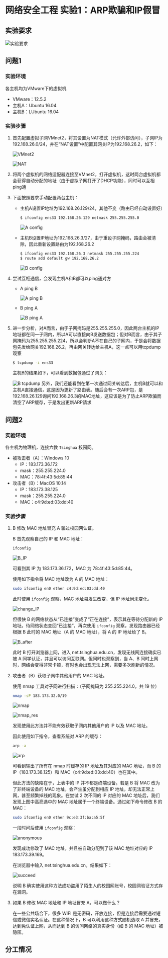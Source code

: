 # 网络安全工程 实验1：ARP欺骗和IP假冒

## 实验要求

![实验要求](fig/question.PNG)

## 问题1

### 实验环境

各主机均为VMware下的虚拟机
- VMware：12.5.2
- 主机A：Ubuntu 16.04
- 主机B：LUbuntu 16.04

### 实验步骤

1. 首先配置虚拟子网VMnet2，将其设置为NAT模式（允许外部访问），子网IP为192.168.26.0/24，并在“NAT设置”中配置其网关IP为192.168.26.2，如下：

    ![VMnet2](fig/VMnet2.PNG)
    
    ![NAT](fig/NAT.PNG)
    
2. 将两个虚拟机的网络适配器连接至VMnet2，打开虚拟机，这时两台虚拟机都会获得自动分配的地址（由于虚拟子网打开了DHCP功能），同时可以互相ping通
3. 下面按照要求手动配置两台主机：
    - 主机A设置IP地址为192.168.26.129/24，其他不变（路由已经自动设置好）
        ```bash
        $ ifconfig ens33 192.168.26.129 netmask 255.255.255.0
        ```

        ![A config](fig/Aconf.PNG)
    - 主机B设置IP地址为192.168.26.3/27，由于重设子网掩码，路由会被清除，因此重新设置路由为192.168.26.2
        ```bash
        $ ifconfig ens33 192.168.26.3 netmask 255.255.255.224
        $ route add default gw 192.168.26.2
        ```

        ![B config](fig/Bconf.PNG)
4. 尝试互相通信，会发现主机A和B都可以ping通对方
    - A ping B

        ![A ping B](fig/ApingB.PNG)
    - B ping A

        ![B ping A](fig/BpingA.PNG)
5. 进一步分析，对A而言，由于子网掩码是255.255.255.0，因此两台主机的IP地址都在同一子网内，所以A可以直接向B发送数据包；但对B而言，由于其子网掩码为255.255.255.224，所以会判断A不在自己的子网内，于是会将数据包先发给网关192.168.26.2，再由网关转达给主机A，这一点可以用tcpdump观察
    ```bash
    $ tcpdump -i ens33
    ```
    主机B的结果如下，可以看到数据包通过了网关：

    ![B tcpdump](fig/Btcpdump.jpg)
    另外，我们还能看到在第一次通过网关转达后，主机B就可以和主机A直接通信，这是因为更新了路由表。随后会有一次ARP包，是192.168.26.129询问192.168.26.3的MAC地址，这应该是为了防止ARP欺骗而清空了ARP缓存，于是发出更新ARP请求

## 问题2

### 实验环境

各主机为物理机，连接六教 `Tsinghua` 校园网。

- 被攻击者（A）：Windows 10
  - IP：183.173.36.172
  - mask：255.255.224.0
  - MAC：78:4f:43:5d:85:44
- 攻击者（B）：MacOS 10.14
  - IP：183.173.38.125
  - mask：255.255.224.0
  - MAC：c4:9d:ed:03:dd:40

### 实验步骤

1. B 修改 MAC 地址冒充 A 骗过校园网认证。

   B 首先观察自己的 IP 和 MAC 地址：

   ```bash
   ifconfig
   ```

   ![B_IP](./fig/B_IP.png)

   可看到其 IP 为 183.173.36.172，MAC 为 78:4f:43:5d:85:44。

   使用如下指令将 MAC 地址改为 A 的 MAC 地址：

   ```bash
   sudo ifconfig en0 ether c4:9d:ed:03:dd:40
   ```

   此时使用 `ifconfig` 观察，MAC 地址易发生改变，但 IP 地址尚未变化。

   ![change_IP](./fig/change_IP.png)

   但很快 B 的网络状态从“已连接”变成了“正在连接”，表示其在等待分配新的 IP 地址。待网络状态变回“已连接”，再次使用 `ifconfig` 观察，发现路由器已经根据 B 此时的 MAC 地址（A 的 MAC 地址），将 A 的 IP 地址给了 B。

   ![B_after](./fig/B_after.png)

   此时 B 打开浏览器上网，进入 net.tsinghua.edu.cn，发现无线网连接确实已被 A 同学认证，并且可以访问互联网。但同时也观察到，当 A、B 同时上网时，网络会变得非常卡顿，有时也会出现无法上网，需要多次刷新的情况。

2. 攻击者（B）获取子网中其他用户的 MAC 地址。

   使用 nmap 工具对子网进行扫描：（子网掩码为 255.255.224.0，共 19 位）

   ```bash
   nmap -sP 183.173.32.0/19
   ```

   ![nmap](./fig/nmap.png)

   ![nmap_res](./fig/nmap_res.png)

   发现使用此方法并不能有效获取子网内其他用户的 IP 以及 MAC 地址。

   因此使用如下指令，查看系统对 ARP 的缓存：

   ```bash
   arp -a
   ```

   ![arp](./fig/arp.png)

   可看到输出了所有在 nmap 时缓存的 IP 地址及其对应的 MAC 地址，而 B 的 IP（183.173.38.125）和 MAC（c4:9d:ed:03:dd:40）也在其中。

   但此方法的缺陷在于，上表中的 IP 并不都是终端设备。若是 B 将 MAC 改为了非终端设备的 MAC 地址，会产生虽分配到相应 IP 地址，却无法正常上网，甚至频繁掉线的现象。在尝试 2 次不同的 IP 对应的 MAC 地址后，我们发现上图中高亮选中的 MAC 地址属于一个终端设备。通过如下命令修改 B 的 MAC：

   ```bash
   sudo ifconfig en0 ether 9c:e3:3f:ba:a5:5f
   ```

   一段时间后使用 `ifconfig` 观察：

   ![anonymous](./fig/anonymous.png)

   发现成功修改了 MAC 地址，并且被自动分配到了该 MAC 地址对应的 IP 183.173.39.169。

   在浏览器中输入 net.tsinghua.edu.cn，结果如下：

   ![succeed](./fig/succeed.png)

   说明 B 确实使用这种方法成功盗用了陌生人的校园网账号，校园网验证方式存在漏洞。

3. 如果 B 修改 MAC 地址和 IP 地址冒充 A，可以做什么？

   在一些公共场合下，很多 WIFI 是无密码，开放连接，但是连接后需要通过短信或微信实名认证。在这种情况下，B 可以利用这种方式随机选取 A 并冒充，达到免认证上网，从而达到 B 的访问网络的真实身份（如 B 的 MAC 地址）被隐匿。

## 分工情况

